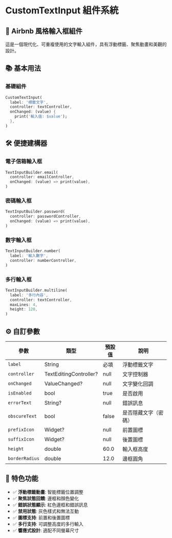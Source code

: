 # CustomTextInput 組件系統

## 🎨 Airbnb 風格輸入框組件

這是一個現代化、可重複使用的文字輸入組件，具有浮動標籤、聚焦動畫和美觀的設計。

## 📚 基本用法

### 基礎組件
```dart
CustomTextInput(
  label: '標籤文字',
  controller: textController,
  onChanged: (value) {
    print('輸入值: $value');
  },
)
```

## 🛠️ 便捷建構器

### 電子信箱輸入框
```dart
TextInputBuilder.email(
  controller: emailController,
  onChanged: (value) => print(value),
)
```

### 密碼輸入框
```dart
TextInputBuilder.password(
  controller: passwordController,
  onChanged: (value) => print(value),
)
```

### 數字輸入框
```dart
TextInputBuilder.number(
  label: '輸入數字',
  controller: numberController,
)
```

### 多行輸入框
```dart
TextInputBuilder.multiline(
  label: '多行內容',
  controller: textController,
  maxLines: 4,
  height: 120,
)
```

## ⚙️ 自訂參數

| 參數 | 類型 | 預設值 | 說明 |
|------|------|--------|------|
| `label` | String | 必填 | 浮動標籤文字 |
| `controller` | TextEditingController? | null | 文字控制器 |
| `onChanged` | ValueChanged<String>? | null | 文字變化回調 |
| `isEnabled` | bool | true | 是否啟用 |
| `errorText` | String? | null | 錯誤訊息 |
| `obscureText` | bool | false | 是否隱藏文字（密碼） |
| `prefixIcon` | Widget? | null | 前置圖標 |
| `suffixIcon` | Widget? | null | 後置圖標 |
| `height` | double | 60.0 | 輸入框高度 |
| `borderRadius` | double | 12.0 | 邊框圓角 |

## 🎯 特色功能

- ✅ **浮動標籤動畫**: 智能標籤位置調整
- ✅ **聚焦狀態回饋**: 邊框和顏色變化
- ✅ **錯誤狀態顯示**: 紅色邊框和錯誤訊息
- ✅ **禁用狀態**: 灰色樣式和無法互動
- ✅ **圖標支持**: 前置和後置圖標
- ✅ **多行支持**: 可調整高度的多行輸入
- ✅ **響應式設計**: 適配不同螢幕尺寸